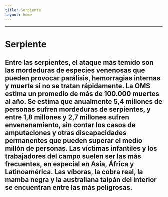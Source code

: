 ```yaml
---
title: Serpiente
layout: home
---
```

---
# Serpiente
Entre las serpientes, el ataque más temido son las mordeduras de especies venenosas que pueden provocar parálisis, hemorragias internas y muerte si no se tratan rápidamente. La OMS estima un promedio de más de 100.000 muertes al año. Se estima que anualmente 5,4 millones de personas sufren mordeduras de serpientes, y entre 1,8 millones y 2,7 millones sufren envenenamiento, sin contar los casos de amputaciones y otras discapacidades permanentes que pueden superar el medio millón de personas. Las víctimas infantiles y los trabajadores del campo suelen ser las más frecuentes, en especial en Asia, África y Latinoamérica. Las víboras, la cobra real, la mamba negra y la australiana taipán del interior se encuentran entre las más peligrosas.
---
